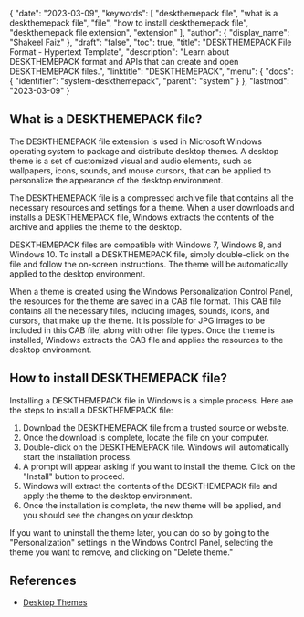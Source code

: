 {
  "date": "2023-03-09",
  "keywords": [
    "deskthemepack file",
    "what is a deskthemepack file",
    "file",
    "how to install deskthemepack file",
    "deskthemepack file extension",
    "extension"
  ],
  "author": {
    "display_name": "Shakeel Faiz"
  },
  "draft": "false",
  "toc": true,
  "title": "DESKTHEMEPACK File Format - Hypertext Template",
  "description": "Learn about DESKTHEMEPACK format and APIs that can create and open DESKTHEMEPACK files.",
  "linktitle": "DESKTHEMEPACK",
  "menu": {
    "docs": {
      "identifier": "system-deskthemepack",
      "parent": "system"
    }
  },
  "lastmod": "2023-03-09"
}

## What is a DESKTHEMEPACK file?

The DESKTHEMEPACK file extension is used in Microsoft Windows operating system to package and distribute desktop themes. A desktop theme is a set of customized visual and audio elements, such as wallpapers, icons, sounds, and mouse cursors, that can be applied to personalize the appearance of the desktop environment.

The DESKTHEMEPACK file is a compressed archive file that contains all the necessary resources and settings for a theme. When a user downloads and installs a DESKTHEMEPACK file, Windows extracts the contents of the archive and applies the theme to the desktop.

DESKTHEMEPACK files are compatible with Windows 7, Windows 8, and Windows 10. To install a DESKTHEMEPACK file, simply double-click on the file and follow the on-screen instructions. The theme will be automatically applied to the desktop environment.

When a theme is created using the Windows Personalization Control Panel, the resources for the theme are saved in a CAB file format. This CAB file contains all the necessary files, including images, sounds, icons, and cursors, that make up the theme. It is possible for JPG images to be included in this CAB file, along with other file types. Once the theme is installed, Windows extracts the CAB file and applies the resources to the desktop environment.

## How to install DESKTHEMEPACK file?

Installing a DESKTHEMEPACK file in Windows is a simple process. Here are the steps to install a DESKTHEMEPACK file:

1. Download the DESKTHEMEPACK file from a trusted source or website.
2. Once the download is complete, locate the file on your computer.
3. Double-click on the DESKTHEMEPACK file. Windows will automatically start the installation process.
4. A prompt will appear asking if you want to install the theme. Click on the "Install" button to proceed.
5. Windows will extract the contents of the DESKTHEMEPACK file and apply the theme to the desktop environment.
6. Once the installation is complete, the new theme will be applied, and you should see the changes on your desktop.

If you want to uninstall the theme later, you can do so by going to the "Personalization" settings in the Windows Control Panel, selecting the theme you want to remove, and clicking on "Delete theme."

## References
* [Desktop Themes](https://support.microsoft.com/en-us/windows/desktop-themes-94880287-6046-1d35-6d2f-35dee759701e)
